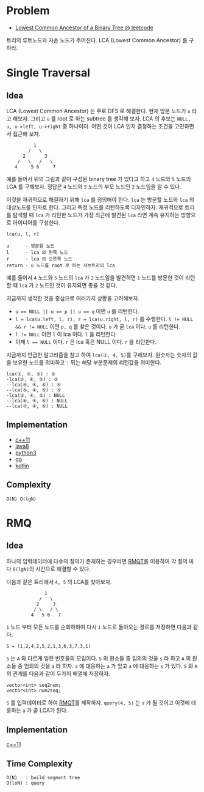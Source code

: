 # Problem

* [Lowest Common Ancestor of a Binary Tree @ leetcode](https://leetcode.com/explore/interview/card/top-interview-questions-hard/118/trees-and-graphs/844/)

트리의 루트노드와 자손 노드가 주어진다. LCA (Lowest Common Ancestor) 를 구하라.

# Single Traversal

## Idea

LCA (Lowest Common Ancestor) 는 주로 DFS 로 해결한다. 현재 방문 노드가 `u` 라고 해보자. 그리고 `u` 를 root 로 하는 subtree 를 생각해 보자. LCA 의 후보는 `NULL, u, u->left, u->right` 중 하나이다. 어떤 것이 LCA 인지 결정하는 조건을 고민하면서 접근해 보자.

```
          1
        /   \ 
      2       3
    /   \   /   \
   4     5 6     7    
```

예를 들어서 위의 그림과 같이 구성된 binary tree 가 있다고 하고 `4` 노드와 `5` 노드의 LCA 를 구해보자. 정답은 `4` 노드와 `5` 노드의 부모 노드인 `2` 노드임을 알 수 있다. 

이것을 재귀적으로 해결하기 위해 `lca` 를 정의해야 한다. `lca` 는 방문할 노드와 `lca` 의 대상노드를 인자로 한다. 그리고 특정 노드를 리턴하도록 디자인하자. 재귀적으로 트리를 탐색할 때 `lca` 가 리턴한 노드가 가장 최근에 발견된 `lca` 라면 계속 유지하는 방향으로 아이디어를 구성한다.

```
lca(u, l, r)

u      - 방문할 노드
l      - lca 의 왼쪽 노드
r      - lca 의 오른쪽 노드
return - u 노드를 root 로 하는 서브트리의 lca
```

예를 들어서 `4` 노드와 `5` 노드의 `lca` 가 `2` 노드임을 발견하면 `1` 노드를 방문한 것이 리턴할 때 `lca` 가 `2` 노드인 것이 유지되면 좋을 것 같다.

지금까지 생각한 것을 중심으로 여러가지 상황을 고려해보자.

* `u == NULL || u == p || u == q` 이면 `u` 를 리턴한다.
* `l = lca(u.left, l, r), r = lca(u.right, l, r)` 를 수행한다. `l != NULL && r != NULL` 이면 `p, q` 를 찾은 것이다. `u` 가 곧 `lca` 이다. `u` 를 리턴한다. 
* `l != NULL` 이면 `l` 이 lca 이다. `l` 을 리턴한다.
* 이제 `l == NULL` 이다. `r` 은 lca 혹은 NULL 이다. `r` 을 리턴한다.

지금까지 언급한 알고리즘을 참고 하여 `lca(①, 4, 5)`를 구해보자. 원숫자는 숫자의 값을 보유한 노드를 의미하고 `:` 뒤는 해당 부분문제의 리턴값을 의미한다.

```
lca(①, ④, ⑤) : ②
-lca(②, ④, ⑤) : ②
--lca(④, ④, ⑤) : ④
--lca(⑤, ④, ⑤) : ⑤
-lca(③, ④, ⑤) : NULL
--lca(⑥, ④, ⑤) : NULL
--lca(⑦, ④, ⑤) : NULL
```

## Implementation

* [c++11](a.cpp)
* [java8](MainApp.java)
* [python3](a.py)
* [go](a.go)
* [kotlin](MainApp.kt)

## Complexity

```
O(N) O(lgN)
```

# RMQ

## Idea

하나의 입력데이터에 다수의 질의가 존재하는 경우라면
[RMQT](/fundamentals/tree/rmq/README.md)를 이용하여 각 질의 마다 `O(lgN)`의
시간으로 해결할 수 있다.

다음과 같은 트리에서 `4, 5` 의 LCA를 찾아보자.

```
              1
            /   \
           2     3
          / \   / \
         4   5 6   7
```

`1` 노드 부터 모든 노드를 순회하하여 다시 `1` 노드로 돌아오는 경로를
저장하면 다음과 같다.

```
S = (1,2,4,2,5,2,1,3,6,3,7,3,1)
```

`S` 는 `A` 와 다르게 일련 번호들의 모임이다. `S` 의 원소들 중 임의의
것을 `s` 라 하고 `A` 의 원소들 중 임의의 것을 `a` 라 하자. `s` 에
대응하는 `a` 가 있고 `a` 에 대응하는 `s` 가 있다. `S` 와 `A` 의 관계를
다음과 같이 두가지 배열에 저장하자.

```
vector<int> seq2num;
vector<int> num2seq;
```

`S` 를 입력데이터로 하여 [RMQT](/fundamentals/tree/rmq/README.md)를 제작하자.
`query(4, 5)` 는 `s` 가 될 것이고 이것에 대응하는 `a` 가 곧 LCA가 된다.

## Implementation

[c++11](a.cpp)

## Time Complexity

```
O(N)   : build segment tree
O(loN) : query 
```
